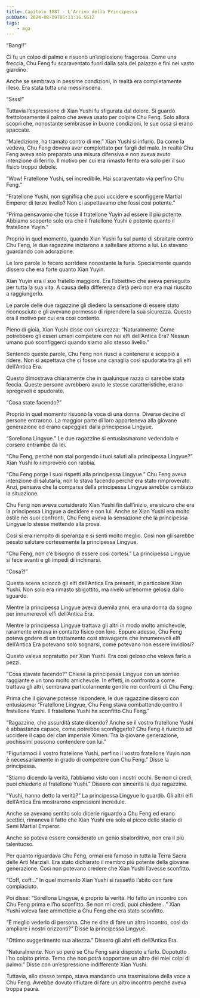 ```yaml
---
title: Capitolo 1887 - L’Arrivo della Principessa
pubDate: 2024-08-09T05:13:16.561Z
tags:
    - mga
---
```



“Bang!!”


Ci fu un colpo di palmo e risuonò un’esplosione fragorosa. Come una freccia, Chu Feng fu scaraventato fuori dalla sala del palazzo e finì nel vasto giardino.


Anche se sembrava in pessime condizioni, in realtà era completamente illeso. Era stata tutta una messinscena.


“Ssss!”


Tuttavia l’espressione di Xian Yushi fu sfigurata dal dolore. Si guardò frettolosamente il palmo che aveva usato per colpire Chu Feng. Solo allora scoprì che, nonostante sembrasse in buone condizioni, le sue ossa si erano spaccate.


“Maledizione, ha tramato contro di me.” Xian Yushi si infuriò. Da come la vedeva, Chu Feng doveva aver complottato per fargli del male. In realtà Chu Feng aveva solo preparato una misura difensiva e non aveva avuto intenzione di ferirlo. Il motivo per cui era rimasto ferito era solo per il suo fisico troppo debole.


“Wow! Fratellone Yushi, sei incredibile. Hai scaraventato via perfino Chu Feng.”

“Fratellone Yushi, non significa che puoi uccidere e sconfiggere Martial Emperor di terzo livello? Non ci aspettavamo che fossi così potente.”

“Prima pensavamo che fosse il fratellone Yuyin ad essere il più potente. Abbiamo scoperto solo ora che il fratellone Yushi è potente quanto il fratellone Yuyin.”


Proprio in quel momento, quando Xian Yushi fu sul punto di sbraitare contro Chu Feng, le due ragazzine iniziarono a saltellare attorno a lui. Lo stavano guardando con adorazione.


Le loro parole lo fecero sorridere nonostante la furia. Specialmente quando dissero che era forte quanto Xian Yuyin.


Xian Yuyin era il suo fratello maggiore. Era l’obiettivo che aveva perseguito per tutta la sua vita. A causa della differenza d’età però non era mai riuscito a raggiungerlo.


Le parole delle due ragazzine gli diedero la sensazione di essere stato riconosciuto e gli avevano permesso di riprendere la sua sicurezza. Questo era il motivo per cui era così contento.


Pieno di gioia, Xian Yushi disse con sicurezza: “Naturalmente: Come potrebbero gli esseri umani competere con noi elfi dell’Antica Era? Nessun umano può sconfiggerci quando siamo allo stesso livello.”


Sentendo queste parole, Chu Feng non riuscì a contenersi e scoppiò a ridere. Non si aspettava che ci fosse una canaglia così spudorata tra gli elfi dell’Antica Era.


Questo dimostrava chiaramente che in qualunque razza ci sarebbe stata feccia. Queste persone avrebbero avuto le stesse caratteristiche, erano spregevoli e spudorate.


“Cosa state facendo?”


Proprio in quel momento risuonò la voce di una donna. Diverse decine di persone entrarono. La maggior parte di loro apparteneva alla giovane generazione ed erano capeggiati dalla principessa Lingyue.


“Sorellona Lingyue.” Le due ragazzine si entusiasmarono vedendola e corsero entrambe da lei.

“Chu Feng, perché non stai porgendo i tuoi saluti alla principessa Lingyue?” Xian Yushi lo rimproverò con rabbia.


“Chu Feng porge i suoi rispetti alla principessa Lingyue.” Chu Feng aveva intenzione di salutarla, non lo stava facendo perché era stato rimproverato. Anzi, pensava che la comparsa della principessa Lingyue avrebbe cambiato la situazione.


Chu Feng non aveva considerato Xian Yushi fin dall’inizio, era sicuro che era la principessa Lingyue a decidere e non lui. Anche se Xian Yushi era molto ostile nei suoi confronti, Chu Feng aveva la sensazione che la principessa Lingyue lo stesse mettendo alla prova.

Così si era riempito di speranza e si sentì molto meglio. Così non gli sarebbe pesato salutare cortesemente la principessa Lingyue.

“Chu Feng, non c’è bisogno di essere così cortesi.” La principessa Lingyue si fece avanti e gli impedì di inchinarsi.


“Cosa?!”


Questa scena scioccò gli elfi dell’Antica Era presenti, in particolare Xian Yushi. Non solo era rimasto sbigottito, ma rivelò un’enorme gelosia dallo sguardo.


Mentre la principessa Lingyue aveva duemila anni, era una donna da sogno per innumerevoli elfi dell’Antica Era.


Mentre la principessa Lingyue trattava gli altri in modo molto amichevole, raramente entrava in contatto fisico con loro. Eppure adesso, Chu Feng poteva godere di un trattamento così stravagante che innumerevoli elfi dell’Antica Era potevano solo sognarsi, come potevano non essere invidiosi?


Questo valeva sopratutto per Xian Yushi. Era così geloso che voleva farlo a pezzi.


“Cosa stavate facendo?” Chiese la principessa Lingyue con un sorriso raggiante e un tono molto amichevole. In effetti, in confronto a come trattava gli altri, sembrava particolarmente gentile nei confronti di Chu Feng.

Prima che il giovane potesse rispondere, le due ragazzine dissero con entusiasmo: “Fratellone Lingyue, Chu Feng stava combattendo contro il fratellone Yushi. Il fratellone Yushi ha sconfitto Chu Feng.”

“Ragazzine, che assurdità state dicendo? Anche se il vostro fratellone Yushi è abbastanza capace, come potrebbe sconfiggerlo? Chu Feng è riuscito ad uccidere il capo del clan imperiale Ximen. Tra la giovane generazione, pochissimi possono contendere con lui.”

“Figuriamoci il vostro fratellone Yushi, perfino il vostro fratellone Yuyin non è necessariamente in grado di competere con Chu Feng.” Disse la principessa.

“Stiamo dicendo la verità, l’abbiamo visto con i nostri occhi. Se non ci credi, puoi chiederlo al fratellone Yushi.” Dissero con sincerità le due ragazzine.

“Yushi, hanno detto la verità?” La principessa Lingyue lo guardò. Gli altri elfi dell’Antica Era mostrarono espressioni incredule.

Anche se avevano sentito solo dicerie riguardo a Chu Feng ed erano scettici, rimaneva il fatto che Xian Yushi era solo al picco dello stadio di Semi Martial Emperor.


Anche se poteva essere considerato un genio sbalorditivo, non era il più talentuoso.


Per quanto riguardava Chu Feng, ormai era famoso in tutta la Terra Sacra delle Arti Marziali. Era stato dichiarato il membro più potente della giovane generazione. Così non potevano credere che Xian Yushi l’avesse sconfitto.


“Coff, coff…” In quel momento Xian Yushi si rassettò l’abito con fare compiaciuto.

Poi disse: “Sorellona Lingyue, è proprio la verità. Ho fatto un incontro con Chu Feng prima e l’ho sconfitto. Se non mi credi, puoi chiedere…” Xian Yushi voleva fare ammettere a Chu Feng che era stato sconfitto.


“È meglio vederlo di persona. Che ne dite di fare un altro incontro, così da ampliare i nostri orizzonti?” Disse la principessa Lingyue.

“Ottimo suggerimento sua altezza.” Dissero gli altri elfi dell’Antica Era.


“Naturalmente. Non so però se Chu Feng sarà disposto a farlo. Dopotutto l’ho colpito prima. Temo che non potrà sopportare un altro dei miei colpi di palmo.” Disse con un’espressione indifferente Xian Yushi.

Tuttavia, allo stesso tempo, stava mandando una trasmissione della voce a Chu Feng. Avrebbe dovuto rifiutare di fare un altro incontro perché aveva troppa paura.






